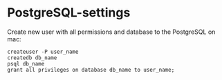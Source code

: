 # PostgreSQL-settings
Create new user with all permissions and database to the PostgreSQL on mac:
```
createuser -P user_name
createdb db_name
psql db_name
grant all privileges on database db_name to user_name;
```

